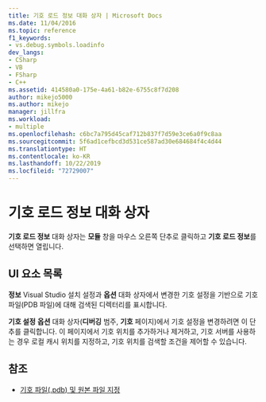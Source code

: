 ```yaml
---
title: 기호 로드 정보 대화 상자 | Microsoft Docs
ms.date: 11/04/2016
ms.topic: reference
f1_keywords:
- vs.debug.symbols.loadinfo
dev_langs:
- CSharp
- VB
- FSharp
- C++
ms.assetid: 414580a0-175e-4a61-b82e-6755c8f7d208
author: mikejo5000
ms.author: mikejo
manager: jillfra
ms.workload:
- multiple
ms.openlocfilehash: c6bc7a795d45caf712b837f7d59e3ce6a0f9c8aa
ms.sourcegitcommit: 5f6ad1cefbcd3d531ce587ad30e684684f4c4d44
ms.translationtype: HT
ms.contentlocale: ko-KR
ms.lasthandoff: 10/22/2019
ms.locfileid: "72729007"
---
```

# <a name="symbol-load-information-dialog-box"></a>기호 로드 정보 대화 상자
**기호 로드 정보** 대화 상자는 **모듈** 창을 마우스 오른쪽 단추로 클릭하고 **기호 로드 정보**를 선택하면 열립니다.

## <a name="uielement-list"></a>UI 요소 목록
 **정보** Visual Studio 설치 설정과 **옵션** 대화 상자에서 변경한 기호 설정을 기반으로 기호 파일(PDB 파일)에 대해 검색된 디렉터리를 표시합니다.

 **기호 설정** **옵션** 대화 상자(**디버깅** 범주, **기호** 페이지)에서 기호 설정을 변경하려면 이 단추를 클릭합니다. 이 페이지에서 기호 위치를 추가하거나 제거하고, 기호 서버를 사용하는 경우 로컬 캐시 위치를 지정하고, 기호 위치를 검색할 조건을 제어할 수 있습니다.

## <a name="see-also"></a>참조
- [기호 파일(.pdb) 및 원본 파일 지정](../debugger/specify-symbol-dot-pdb-and-source-files-in-the-visual-studio-debugger.md)